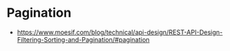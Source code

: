 # Pagination

* https://www.moesif.com/blog/technical/api-design/REST-API-Design-Filtering-Sorting-and-Pagination/#pagination
